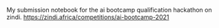 My submission notebook for the ai bootcamp qualification hackathon on zindi.
https://zindi.africa/competitions/ai-bootcamp-2021
